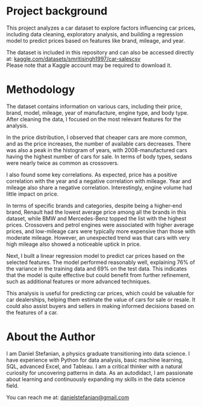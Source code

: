 # Project background
This project analyzes a car dataset to explore factors influencing car prices, including data cleaning, exploratory analysis, and building a regression model to predict prices based on features like brand, mileage, and year.

The dataset is included in this repository and can also be accessed directly at: [kaggle.com/datasets/smritisingh1997/car-salescsv](https://www.kaggle.com/datasets/smritisingh1997/car-salescsv)  
Please note that a Kaggle account may be required to download it.

# Methodology
The dataset contains information on various cars, including their price, brand, model, mileage, year of manufacture, engine type, and body type. After cleaning the data, I focused on the most relevant features for the analysis.

In the price distribution, I observed that cheaper cars are more common, and as the price increases, the number of available cars decreases. There was also a peak in the histogram of years, with 2008-manufactured cars having the highest number of cars for sale. In terms of body types, sedans were nearly twice as common as crossovers.

I also found some key correlations. As expected, price has a positive correlation with the year and a negative correlation with mileage. Year and mileage also share a negative correlation. Interestingly, engine volume had little impact on price.

In terms of specific brands and categories, despite being a higher-end brand, Renault had the lowest average price among all the brands in this dataset, while BMW and Mercedes-Benz topped the list with the highest prices. Crossovers and petrol engines were associated with higher average prices, and low-mileage cars were typically more expensive than those with moderate mileage. However, an unexpected trend was that cars with very high mileage also showed a noticeable uptick in price.

Next, I built a linear regression model to predict car prices based on the selected features. The model performed reasonably well, explaining 76% of the variance in the training data and 69% on the test data. This indicates that the model is quite effective but could benefit from further refinement, such as additional features or more advanced techniques.

This analysis is useful for predicting car prices, which could be valuable for car dealerships, helping them estimate the value of cars for sale or resale. It could also assist buyers and sellers in making informed decisions based on the features of a car.

# About the Author
I am Daniel Stefanian, a physics graduate transitioning into data science. I have experience with Python for data analysis, basic machine learning, SQL, advanced Excel, and Tableau. I am a critical thinker with a natural curiosity for uncovering patterns in data. As an autodidact, I am passionate about learning and continuously expanding my skills in the data science field.

You can reach me at: danielstefanian@gmail.com
